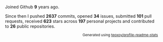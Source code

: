 Joined Github **9** years ago.

Since then I pushed **2637** commits, opened **34** issues, submitted **101** pull requests, received **623** stars across **197** personal projects and contributed to **26** public repositories.

<p align="right"><sub>Generated using <a href="https://github.com/marketplace/actions/profile-readme-stats">teoxoy/profile-readme-stats</a></sub></p>
